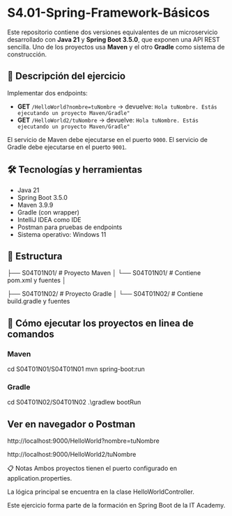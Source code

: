 # S4.01-Spring-Framework-Básicos


Este repositorio contiene dos versiones equivalentes de un microservicio desarrollado con **Java 21** y **Spring Boot 3.5.0**, que exponen una API REST sencilla. Uno de los proyectos usa **Maven** y el otro **Gradle** como sistema de construcción.

## 🎯 Descripción del ejercicio

Implementar dos endpoints:

- **GET** `/HelloWorld?nombre=tuNombre` → devuelve: `Hola tuNombre. Estás ejecutando un proyecto Maven/Gradle"`
- **GET** `/HelloWorld2/tuNombre` → devuelve: `Hola tuNombre. Estás ejecutando un proyecto Maven/Gradle"`

El servicio de Maven debe ejecutarse en el puerto `9000`.
El servicio de Gradle debe ejecutarse en el puerto `9001`.

## 🛠️ Tecnologías y herramientas

- Java 21
- Spring Boot 3.5.0
- Maven 3.9.9
- Gradle (con wrapper)
- IntelliJ IDEA como IDE
- Postman para pruebas de endpoints
- Sistema operativo: Windows 11

## 📂 Estructura

├── S04T01N01/ # Proyecto Maven │ └── S04T01N01/ # Contiene pom.xml y fuentes │ 

├── S04T01N02/ # Proyecto Gradle │ └── S04T01N02/ # Contiene build.gradle y fuentes


## 🚀 Cómo ejecutar los proyectos en linea de comandos


### Maven

cd S04T01N01/S04T01N01
mvn spring-boot:run


### Gradle
cd S04T01N02/S04T01N02
.\gradlew bootRun


## Ver en navegador o Postman

http://localhost:9000/HelloWorld?nombre=tuNombre

http://localhost:9000/HelloWorld2/tuNombre

📋 Notas
Ambos proyectos tienen el puerto configurado en application.properties.

La lógica principal se encuentra en la clase HelloWorldController.

Este ejercicio forma parte de la formación en Spring Boot de la IT Academy.
